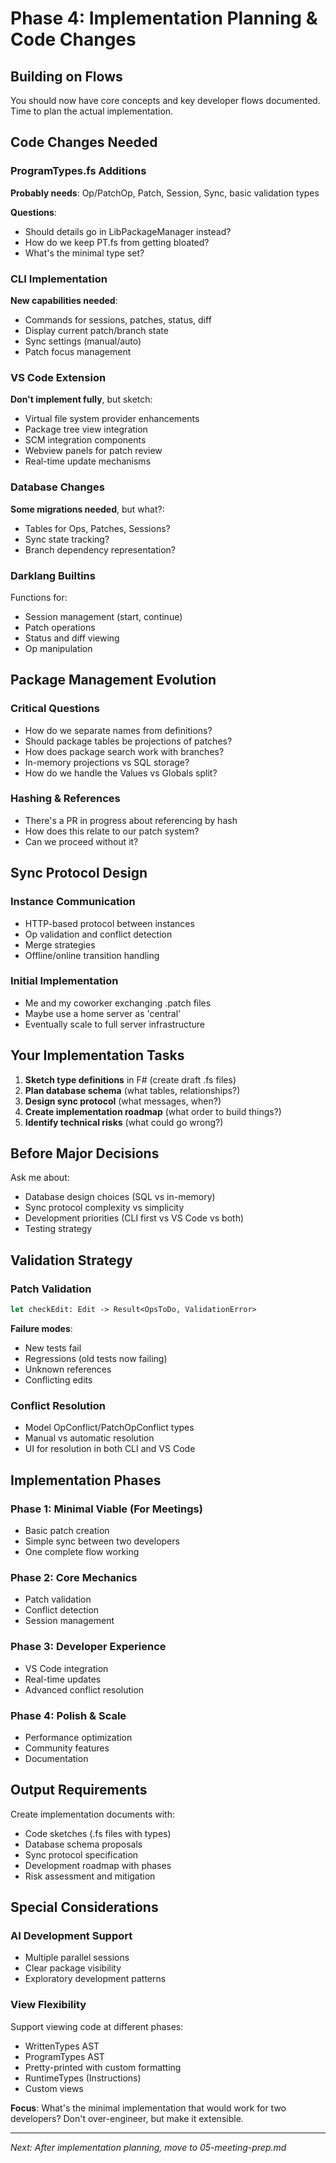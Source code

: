 # Phase 4: Implementation Planning & Code Changes

## Building on Flows
You should now have core concepts and key developer flows documented. Time to plan the actual implementation.

## Code Changes Needed

### ProgramTypes.fs Additions
**Probably needs**: Op/PatchOp, Patch, Session, Sync, basic validation types

**Questions**:
- Should details go in LibPackageManager instead?
- How do we keep PT.fs from getting bloated?
- What's the minimal type set?

### CLI Implementation  
**New capabilities needed**:
- Commands for sessions, patches, status, diff
- Display current patch/branch state
- Sync settings (manual/auto)
- Patch focus management

### VS Code Extension
**Don't implement fully**, but sketch:
- Virtual file system provider enhancements
- Package tree view integration  
- SCM integration components
- Webview panels for patch review
- Real-time update mechanisms

### Database Changes
**Some migrations needed**, but what?:
- Tables for Ops, Patches, Sessions?
- Sync state tracking?
- Branch dependency representation?

### Darklang Builtins
Functions for:
- Session management (start, continue)
- Patch operations
- Status and diff viewing
- Op manipulation

## Package Management Evolution

### Critical Questions
- How do we separate names from definitions?
- Should package tables be projections of patches?
- How does package search work with branches?
- In-memory projections vs SQL storage?
- How do we handle the Values vs Globals split?

### Hashing & References
- There's a PR in progress about referencing by hash
- How does this relate to our patch system?
- Can we proceed without it?

## Sync Protocol Design

### Instance Communication
- HTTP-based protocol between instances
- Op validation and conflict detection
- Merge strategies
- Offline/online transition handling

### Initial Implementation
- Me and my coworker exchanging .patch files
- Maybe use a home server as 'central'
- Eventually scale to full server infrastructure

## Your Implementation Tasks

1. **Sketch type definitions** in F# (create draft .fs files)
2. **Plan database schema** (what tables, relationships?)
3. **Design sync protocol** (what messages, when?)
4. **Create implementation roadmap** (what order to build things?)
5. **Identify technical risks** (what could go wrong?)

## Before Major Decisions

Ask me about:
- Database design choices (SQL vs in-memory)
- Sync protocol complexity vs simplicity
- Development priorities (CLI first vs VS Code vs both)
- Testing strategy

## Validation Strategy

### Patch Validation
```fsharp
let checkEdit: Edit -> Result<OpsToDo, ValidationError>
```

**Failure modes**:
- New tests fail
- Regressions (old tests now failing)
- Unknown references
- Conflicting edits

### Conflict Resolution
- Model OpConflict/PatchOpConflict types
- Manual vs automatic resolution
- UI for resolution in both CLI and VS Code

## Implementation Phases

### Phase 1: Minimal Viable (For Meetings)
- Basic patch creation
- Simple sync between two developers  
- One complete flow working

### Phase 2: Core Mechanics
- Patch validation
- Conflict detection
- Session management

### Phase 3: Developer Experience
- VS Code integration
- Real-time updates
- Advanced conflict resolution

### Phase 4: Polish & Scale
- Performance optimization
- Community features
- Documentation

## Output Requirements

Create implementation documents with:
- Code sketches (.fs files with types)
- Database schema proposals
- Sync protocol specification  
- Development roadmap with phases
- Risk assessment and mitigation

## Special Considerations

### AI Development Support
- Multiple parallel sessions
- Clear package visibility
- Exploratory development patterns

### View Flexibility  
Support viewing code at different phases:
- WrittenTypes AST
- ProgramTypes AST
- Pretty-printed with custom formatting
- RuntimeTypes (Instructions)
- Custom views

**Focus**: What's the minimal implementation that would work for two developers? Don't over-engineer, but make it extensible.

---
*Next: After implementation planning, move to 05-meeting-prep.md*